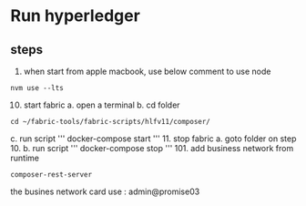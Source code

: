 
# Run hyperledger
## steps

1. when start from apple macbook, use below comment to use node
```
nvm use --lts
```

10. start fabric 
  a. open a terminal 
  b. cd folder
```
cd ~/fabric-tools/fabric-scripts/hlfv11/composer/
```
  c. run script
'''
docker-compose start 
'''
11. stop fabric 
    a. goto folder on step 10. 
    b. run script
'''
docker-compose stop
'''
101. add business network from runtime  
```
composer-rest-server
```
the busines network card use : admin@promise03 